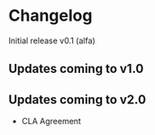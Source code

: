 # Changelog

Initial release v0.1 (alfa)

## Updates coming to v1.0


## Updates coming to v2.0
- CLA Agreement
